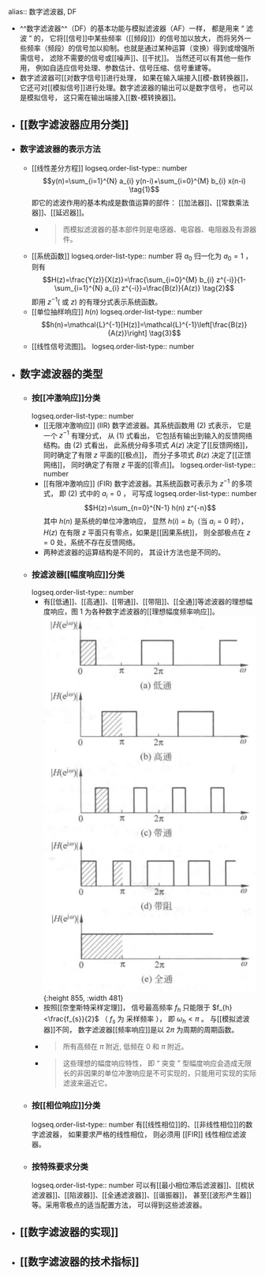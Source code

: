 alias:: 数字滤波器, DF

- ^^数字滤波器^^（DF）的基本功能与模拟滤波器（AF）一样， 都是用来 $“$ 滤波 $”$ 的， 它将[[信号]]中某些频率（[[频段]]）的信号加以放大， 而将另外一些频率（频段）的信号加以抑制。也就是通过某种运算（变换）得到或增强所需信号， 滤除不需要的信号或[[噪声]]、[[干扰]]。
  当然还可以有其他一些作用， 例如自适应信号处理、参数估计、信号压缩、信号重建等。
- 数字滤波器可[[对数字信号]]进行处理， 如果在输入端接入[[模-数转换器]]， 它还可对[[模拟信号]]进行处理。数字滤波器的输出可以是数字信号， 也可以是模拟信号， 这只需在输出端接入[[数-模转换器]]。
- ## [[数字滤波器应用分类]]
- ### 数字滤波器的表示方法
	- [[线性差分方程]]
	  logseq.order-list-type:: number
	  $$y(n)=\sum_{i=1}^{N} a_{i} y(n-i)+\sum_{i=0}^{M} b_{i} x(n-i) \tag{1}$$
	  即它的滤波作用的基本构成是数值运算的部件： [[加法器]]、[[常数乘法器]]、[[延迟器]]。
		- >而模拟滤波器的基本部件则是电感器、电容器、电阻器及有源器件。
	- [[系统函数]]
	  logseq.order-list-type:: number
	  将 $a_{0}$ 归一化为 $a_{0}=1$ ， 则有
	  $$H(z)=\frac{Y(z)}{X(z)}=\frac{\sum_{i=0}^{M} b_{i} z^{-i}}{1-\sum_{i=1}^{N} a_{i} z^{-i}}=\frac{B(z)}{A(z)} \tag{2}$$
	  即用 $z^{-1} ($ 或 $\left.z\right)$ 的有理分式表示系统函数。
	- [[单位抽样响应]] ${h}({n})$ 
	  logseq.order-list-type:: number
	  $$h(n)=\mathcal{L}^{-1}[H(z)]=\mathcal{L}^{-1}\left[\frac{B(z)}{A(z)}\right] \tag{3}$$
	- [[线性信号流图]]。
	  logseq.order-list-type:: number
- ## 数字滤波器的类型
	- ### 按[[冲激响应]]分类
	  logseq.order-list-type:: number
		- [[无限冲激响应]] (IIR) 数字滤波器。其系统函数用 $(2)$ 式表示， 它是一个 $z^{-1}$ 有理分式， 从 $(1)$ 式看出， 它包括有输出到输入的反馈网络结构。由 $(2)$ 式看出， 此系统分母多项式 $A(z)$ 决定了[[反馈网络]]， 同时确定了有限 $z$ 平面的[[极点]]， 而分子多项式 $B(z)$ 决定了[[正馈网络]]， 同时确定了有限 $z$ 平面的[[零点]]。
		  logseq.order-list-type:: number
		- [[有限冲激响应]] (FIR) 数字滤波器。其系统函数可表示为 $z^{-1}$ 的多项式， 即 $(2)$ 式中的 $a_{i}=0$ ， 可写成
		  logseq.order-list-type:: number
		  $$H(z)=\sum_{n=0}^{N-1} h(n) z^{-n}$$
		  其中 $h(n)$ 是系统的单位冲激响应， 显然 $h(i)= b_{i}$（当 $a_{i}=0$ 时）， $H(z)$ 在有限 $z$ 平面只有零点，如果是[[因果系统]]， 则全部极点在 $z=0$ 处，系统不存在反馈网络。
		- 两种滤波器的运算结构是不同的， 其设计方法也是不同的。
	- ### 按滤波器[[幅度响应]]分类
	  logseq.order-list-type:: number
		- 有[[低通]]、[[高通]]、[[带通]]、[[带阻]]、[[全通]]等滤波器的理想幅度响应，图 $1$ 为各种数字滤波器的[[理想幅度频率响应]]。
		  ![各种数字滤波器的理想幅度频率响应.png](../assets/image_1712429198677_0.png){:height 855, :width 481}
		- 按照[[奈奎斯特采样定理]]， 信号最高频率 $f_{h}$ 只能限于 $f_{h}<\frac{f_{s}}{2}$ （ $f_{s}$ 为 采样频率 ）， 即 $\omega_{h}<\pi$ 。
		  与[[模拟滤波器]]不同， 数字滤波器[[频率响应]]是以 $2 \pi$ 为周期的周期函数。
		- > 所有高频在 $\pi$ 附近, 低频在 $0$ 和 $\pi$ 附近。
		- >这些理想的幅度响应特性， 即 $“$ 突变 $”$ 型幅度响应会造成无限长的非因果的单位冲激响应是不可实现的，只能用可实现的实际滤波来逼近它。
	- ### 按[[相位响应]]分类
	  logseq.order-list-type:: number
	  有[[线性相位]]的、[[非线性相位]]的数字滤波器， 如果要求严格的线性相位， 则必须用 [[FIR]] 线性相位滤波器。
	- ### 按特殊要求分类
	  logseq.order-list-type:: number
	  可以有[[最小相位滞后滤波器]]、[[梳状滤波器]]、[[陷波器]]、[[全通滤波器]]、[[谐振器]]， 甚至[[波形产生器]]等。采用零极点的适当配置方法， 可以得到这些滤波器。
- ## [[数字滤波器的实现]]
- ## [[数字滤波器的技术指标]]